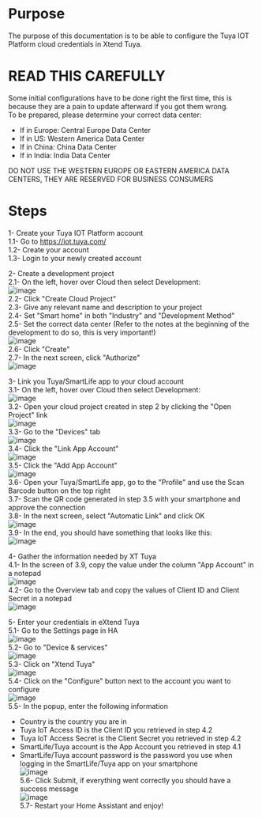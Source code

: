 # Purpose
The purpose of this documentation is to be able to configure the Tuya IOT Platform cloud credentials in Xtend Tuya.

# READ THIS CAREFULLY
Some initial configurations have to be done right the first time, this is because they are a pain to update afterward if you got them wrong.<br/>
To be prepared, please determine your correct data center:<br/>
- If in Europe: Central Europe Data Center<br/>
- If in US: Western America Data Center<br/>
- If in China: China Data Center<br/>
- If in India: India Data Center<br/>

DO NOT USE THE WESTERN EUROPE OR EASTERN AMERICA DATA CENTERS, THEY ARE RESERVED FOR BUSINESS CONSUMERS<br/>

# Steps
1- Create your Tuya IOT Platform account<br/>
1.1- Go to https://iot.tuya.com/<br/>
1.2- Create your account<br/>
1.3- Login to your newly created account<br/>

2- Create a development project<br/>
2.1- On the left, hover over Cloud then select Development:<br/>
![image](https://github.com/user-attachments/assets/daab8f84-20d6-4acc-8809-feec9c63113a)<br/>
2.2- Click "Create Cloud Project"<br/>
2.3- Give any relevant name and description to your project<br/>
2.4- Set "Smart home" in both "Industry" and "Development Method"<br/>
2.5- Set the correct data center (Refer to the notes at the beginning of the development to do so, this is very important!)<br/>
![image](https://github.com/user-attachments/assets/0459d8c2-a559-4665-b789-2f01b244c798)<br/>
2.6- Click "Create"<br/>
2.7- In the next screen, click "Authorize"<br/>
![image](https://github.com/user-attachments/assets/8908079f-13f1-4231-9af7-3def0633ef8a)<br/>

3- Link you Tuya/SmartLife app to your cloud account<br/>
3.1- On the left, hover over Cloud then select Development:<br/>
![image](https://github.com/user-attachments/assets/daab8f84-20d6-4acc-8809-feec9c63113a)<br/>
3.2- Open your cloud project created in step 2 by clicking the "Open Project" link<br/>
![image](https://github.com/user-attachments/assets/9d3abb65-392b-435a-a5cb-14afa15b4bba)<br/>
3.3- Go to the "Devices" tab<br/>
![image](https://github.com/user-attachments/assets/e34bb6e7-e525-4532-a150-3d977f69df4e)<br/>
3.4- Click the "Link App Account"<br/>
![image](https://github.com/user-attachments/assets/a6cf3c6f-2aea-4d55-a4ea-1bfa98b9aba9)<br/>
3.5- Click the "Add App Account"<br/>
![image](https://github.com/user-attachments/assets/ea2155ce-8d72-41fb-aaec-c0bf1019ee2f)<br/>
3.6- Open your Tuya/SmartLife app, go to the "Profile" and use the Scan Barcode button on the top right<br/>
3.7- Scan the QR code generated in step 3.5 with your smartphone and approve the connection<br/>
3.8- In the next screen, select "Automatic Link" and click OK<br/>
![image](https://github.com/user-attachments/assets/955971f3-d0f3-4112-adf6-f70150fc4bc4)<br/>
3.9- In the end, you should have something that looks like this:<br/>
![image](https://github.com/user-attachments/assets/e75c5da8-4523-40f9-98d6-3b1f97b0c1fa)<br/>

4- Gather the information needed by XT Tuya<br/>
4.1- In the screen of 3.9, copy the value under the column "App Account" in a notepad<br/>
![image](https://github.com/user-attachments/assets/43c8de07-890d-4b31-992a-c6b11d39d32f)<br/>
4.2- Go to the Overview tab and copy the values of Client ID and Client Secret in a notepad<br/>
![image](https://github.com/user-attachments/assets/20146f3b-36dd-43af-b283-c3e6d99f47cc)<br/>

5- Enter your credentials in eXtend Tuya<br/>
5.1- Go to the Settings page in HA<br/>
![image](https://github.com/user-attachments/assets/57ac6999-742b-4622-9ad2-7a9670ebd1f7)<br/>
5.2- Go to "Device & services"<br/>
![image](https://github.com/user-attachments/assets/aa3a20aa-ae0a-4341-9d9a-4ffed4e0c7a1)<br/>
5.3- Click on "Xtend Tuya"<br/>
![image](https://github.com/user-attachments/assets/462d302a-7154-4fc3-ada9-e766aa0b5d4b)<br/>
5.4- Click on the "Configure" button next to the account you want to configure<br/>
![image](https://github.com/user-attachments/assets/be1e0eec-3743-4f7c-8497-eabbd2992fcb)<br/>
5.5- In the popup, enter the following information<br/>
- Country is the country you are in<br/>
- Tuya IoT Access ID is the Client ID you retrieved in step 4.2<br/>
- Tuya IoT Access Secret is the Client Secret you retrieved in step 4.2<br/>
- SmartLife/Tuya account is the App Account you retrieved in step 4.1<br/>
- SmartLife/Tuya account password is the password you use when logging in the SmartLife/Tuya app on your smartphone<br/>
![image](https://github.com/user-attachments/assets/da4fb3d8-8fb5-4cf1-8ab2-d8a54c0bced0)<br/>
5.6- Click Submit, if everything went correctly you should have a success message<br/>
![image](https://github.com/user-attachments/assets/21c042a9-025b-4a52-9f31-bc3e30d2ba26)<br/>
5.7- Restart your Home Assistant and enjoy!



